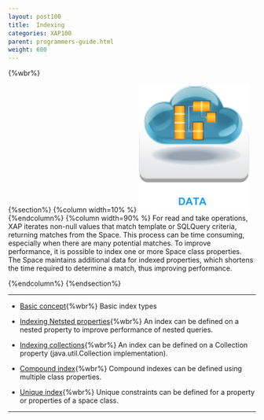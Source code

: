 ```yaml
---
layout: post100
title:  Indexing
categories: XAP100
parent: programmers-guide.html
weight: 600
---
```


{%wbr%}

{%section%}
{%column width=10% %}
![data-access.jpg](/attachment_files/subject/data-index.png)
{%endcolumn%}
{%column width=90% %}
For read and take operations, XAP iterates non-null values that match template or SQLQuery criteria, returning matches from the Space. This process can be time consuming, especially when there are many potential matches. To improve performance, it is possible to index one or more Space class properties. The Space maintains additional data for indexed properties, which shortens the time required to determine a match, thus improving performance.

{%endcolumn%}
{%endsection%}

<hr/>


- [Basic concept](./indexing.html){%wbr%}
Basic index types

- [Indexing Netsted properties](./indexing-nested-properties.html){%wbr%}
An index can be defined on a nested property to improve performance of nested queries.

- [Indexing collections](./indexing-collections.html){%wbr%}
An index can be defined on a Collection property (java.util.Collection implementation).


- [Compound index](./indexing-compound.html){%wbr%}
Compound indexes can be defined using multiple class properties.


- [Unique index](./indexing-unique.html){%wbr%}
Unique constraints can be defined for a property or properties of a space class.
<hr/>

